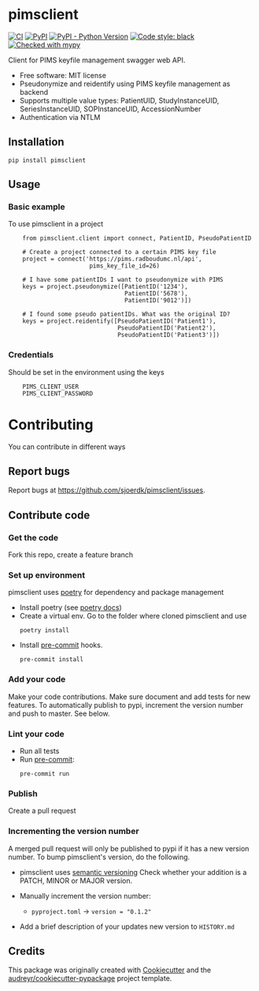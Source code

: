 # pimsclient

[![CI](https://github.com/sjoerdk/pimsclient/actions/workflows/build.yml/badge.svg?branch=master)](https://github.com/sjoerdk/pimsclient/actions/workflows/build.yml?query=branch%3Amaster)
[![PyPI](https://img.shields.io/pypi/v/pimsclient)](https://pypi.org/project/pimsclient/)
[![PyPI - Python Version](https://img.shields.io/pypi/pyversions/pimsclient)](https://pypi.org/project/pimsclient/)
[![Code style: black](https://img.shields.io/badge/code%20style-black-000000.svg)](https://github.com/psf/black)
[![Checked with mypy](http://www.mypy-lang.org/static/mypy_badge.svg)](http://mypy-lang.org/)


Client for PIMS keyfile management swagger web API.

* Free software: MIT license
* Pseudonymize and reidentify using PIMS keyfile management as backend
* Supports multiple value types: PatientUID, StudyInstanceUID, SeriesInstanceUID, SOPInstanceUID, AccessionNumber
* Authentication via NTLM

## Installation
```
pip install pimsclient
```
## Usage

### Basic example
To use pimsclient in a project

```
    from pimsclient.client import connect, PatientID, PseudoPatientID

    # Create a project connected to a certain PIMS key file
    project = connect('https://pims.radboudumc.nl/api',
                       pims_key_file_id=26)

    # I have some patientIDs I want to pseudonymize with PIMS
    keys = project.pseudonymize([PatientID('1234'),
                                 PatientID('5678'),
                                 PatientID('9012')])

    # I found some pseudo patientIDs. What was the original ID?
    keys = project.reidentify([PseudoPatientID('Patient1'),
                               PseudoPatientID('Patient2'),
                               PseudoPatientID('Patient3')])

```

### Credentials

Should be set in the environment using the keys

```
    PIMS_CLIENT_USER
    PIMS_CLIENT_PASSWORD
```


# Contributing
You can contribute in different ways

## Report bugs
Report bugs at https://github.com/sjoerdk/pimsclient/issues.

## Contribute code
### Get the code
Fork this repo, create a feature branch

### Set up environment
pimsclient uses [poetry](https://python-poetry.org/docs/) for dependency and package management 
* Install poetry (see [poetry docs](https://python-poetry.org/docs/#installation))
* Create a virtual env. Go to the folder where cloned pimsclient and use 
  ```  
  poetry install 
  ``` 
* Install [pre-commit](https://pre-commit.com) hooks.
  ```
  pre-commit install
  ```
  
### Add your code 
Make your code contributions. Make sure document and add tests for new features.
To automatically publish to pypi, increment the version number and push to master. See below. 

### Lint your code
* Run all tests
* Run [pre-commit](https://pre-commit.com):
  ```
  pre-commit run
  ```
### Publish
Create a pull request

### Incrementing the version number
A merged pull request will only be published to pypi if it has a new version number. 
To bump pimsclient's version, do the following.
* pimsclient uses [semantic versioning](https://semver.org/) Check whether your addition is a PATCH, MINOR or MAJOR version.
* Manually increment the version number:
  * `pyproject.toml` -> `version = "0.1.2"`
  
* Add a brief description of your updates new version to `HISTORY.md`

## Credits

This package was originally created with [Cookiecutter](https://github.com/audreyr/cookiecutter)
and the [audreyr/cookiecutter-pypackage](https://github.com/audreyr/cookiecutter-pypackage) project template.